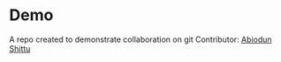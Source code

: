 # Demo
A repo created to demonstrate collaboration on git
Contributor: [Abiodun Shittu](https://github.com/Abiodun-Shittu)
